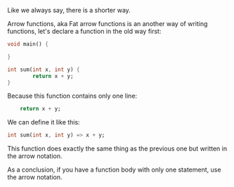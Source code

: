 Like we always say, there is a shorter way.

Arrow functions, aka Fat arrow functions is an another way of writing functions, let's declare a function in the old way first:

```dart
void main() {

}

int sum(int x, int y) {
        return x + y;
}
```

Because this function contains only one line:

```dart
    return x + y;
```

We can define it like this:

```dart
int sum(int x, int y) => x + y;
```

This function does exactly the same thing as the previous one but written in the arrow notation.

As a conclusion, if you have a function body with only one statement, use the arrow notation.
